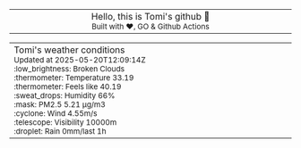 
<div align="center">
<table>
<tbody>
<td align="center">
<img width="2000" height="0"><br>
Hello, this is Tomi's github 👋<br>
<sup>Built with ❤️, GO & Github Actions</sup><br>
<img width="2000" height="0">
</td>
</tbody>
</table>
</div>
<table>
<tbody>
<td align="left">
<img width="2000" height="0"><br>
Tomi's weather conditions<br>
<sup>Updated at 2025-05-20T12:09:14Z</sup><br>
<sup>:low_brightness: Broken Clouds</sup><br>
<sup>:thermometer: Temperature 33.19 </sup><br>
<sup>:thermometer: Feels like 40.19</sup><br>
<sup>:sweat_drops: Humidity 66%</sup><br>
<sup>:mask: PM2.5 5.21 μg/m3</sup><br>
<sup>:cyclone: Wind 4.55m/s </sup><br>
<sup>:telescope: Visibility 10000m </sup><br>
<sup>:droplet: Rain 0mm/last 1h </sup><br>
<img width="2000" height="0">
</td>
<td align="left">
<img width="2000" height="0"><br>
<br>
<img width="2000" height="0">
</td>
</tbody>
</table>
</div>
    